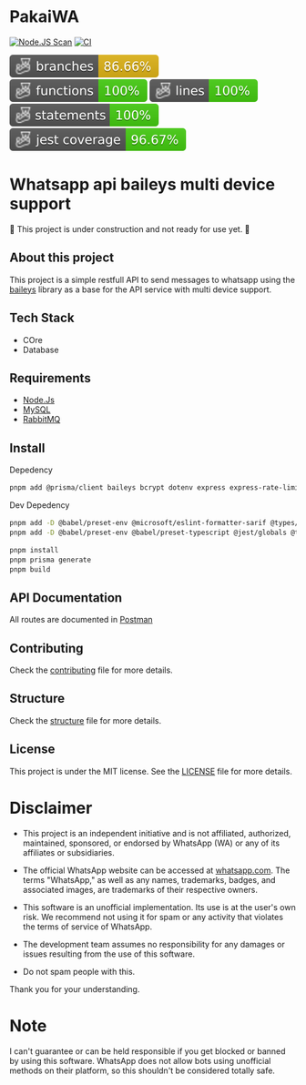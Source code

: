 # PakaiWA

[![Node.JS Scan](https://github.com/pakaiwa/api/actions/workflows/njsscan.yaml/badge.svg)](https://github.com/pakaiwa/api/actions/workflows/njsscan.yaml) [![CI](https://github.com/pakaiwa/api/actions/workflows/Test.yaml/badge.svg)](https://github.com/pakaiwa/api/actions/workflows/Test.yaml)

![Branches](./badges/coverage-branches.svg)
![Functions](./badges/coverage-functions.svg)
![Lines](./badges/coverage-lines.svg)
![Statements](./badges/coverage-statements.svg)
![Jest coverage](./badges/coverage-jest%20coverage.svg)

# Whatsapp api baileys multi device support

🚧 This project is under construction and not ready for use yet. 🚧

## About this project

This project is a simple restfull API to send messages to whatsapp using the [baileys]() library as a base for the API service with multi device support.

## Tech Stack

- COre
- Database

## Requirements

- [Node.Js](https://nodejs.org/en)
- [MySQL](https://www.mysql.com/)
- [RabbitMQ](https://www.rabbitmq.com/)

## Install

Depedency

```bash
pnpm add @prisma/client baileys bcrypt dotenv express express-rate-limit qrcode uuid winston zod
```

Dev Depedency

```bash
pnpm add -D @babel/preset-env @microsoft/eslint-formatter-sarif @types/bcrypt @types/express @types/jest @types/supertest @types/uuid babel-jest eslint eslint-config-airbnb-base eslint-config-prettier eslint-plugin-import eslint-plugin-prettier jest nodemon prettier prisma supertest
pnpm add -D @babel/preset-env @babel/preset-typescript @jest/globals @types/bcrypt @types/express @types/jest @types/supertest @types/uuid babel-jest jest prisma supertest typescript
```

```bash
pnpm install
pnpm prisma generate
pnpm build
```

<!-- Jest Coverage Comment:Begin -->
<!-- Jest Coverage Comment:End -->

## API Documentation

All routes are documented in [Postman](https://documenter.getpostman.com/view/12598731/2sA3JQ3etK)

## Contributing

Check the [contributing](CONTRIBUTING.md) file for more details.

## Structure

Check the [structure](STRUCTURE.md) file for more details.

## License

This project is under the MIT license. See the [LICENSE](LICENSE.md) file for more details.

# Disclaimer

- This project is an independent initiative and is not affiliated, authorized, maintained, sponsored, or endorsed by WhatsApp (WA) or any of its affiliates or subsidiaries.

- The official WhatsApp website can be accessed at [whatsapp.com](https://whatsapp.com). The terms "WhatsApp," as well as any names, trademarks, badges, and associated images, are trademarks of their respective owners.

- This software is an unofficial implementation. Its use is at the user's own risk. We recommend not using it for spam or any activity that violates the terms of service of WhatsApp.

- The development team assumes no responsibility for any damages or issues resulting from the use of this software.
- Do not spam people with this.

Thank you for your understanding.

# Note

I can't guarantee or can be held responsible if you get blocked or banned by using this software. WhatsApp does not allow bots using unofficial methods on their platform, so this shouldn't be considered totally safe.

